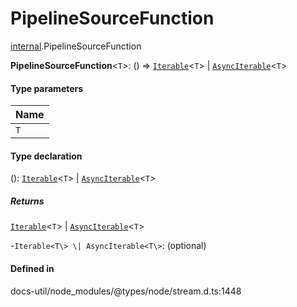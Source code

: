 # PipelineSourceFunction

[internal](../../modules/internal.md).PipelineSourceFunction

 **PipelineSourceFunction**<`T`\>: () => [`Iterable`](../../interfaces/Iterable.md)<`T`\> \| [`AsyncIterable`](../../interfaces/AsyncIterable.md)<`T`\>

#### Type parameters

| Name |
| :------ |
| `T` | `object` |

#### Type declaration

(): [`Iterable`](../../interfaces/Iterable.md)<`T`\> \| [`AsyncIterable`](../../interfaces/AsyncIterable.md)<`T`\>

##### Returns

[`Iterable`](../../interfaces/Iterable.md)<`T`\> \| [`AsyncIterable`](../../interfaces/AsyncIterable.md)<`T`\>

-`Iterable<T\> \| AsyncIterable<T\>`: (optional) 

#### Defined in

docs-util/node_modules/@types/node/stream.d.ts:1448
